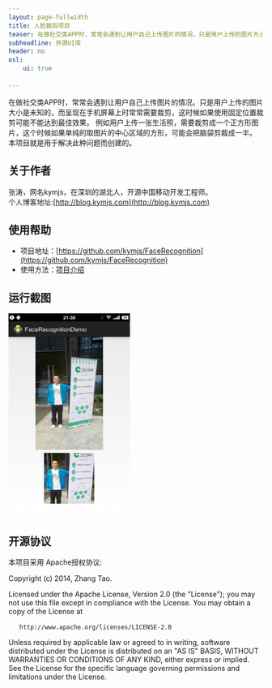 ```yaml
---
layout: page-fullwidth
title: 人脸裁剪项目
teaser: 在做社交类APP时，常常会遇到让用户自己上传图片的情况。只是用户上传的图片大小是未知的，而呈现在手机屏幕上时常常需要裁剪，这时候如果使用固定位置裁剪可能不能达到最佳效果。
subheadline: 开源UI库
header: no
osl: 
    ui: true

---
```


在做社交类APP时，常常会遇到让用户自己上传图片的情况。只是用户上传的图片大小是未知的，而呈现在手机屏幕上时常常需要裁剪，这时候如果使用固定位置裁剪可能不能达到最佳效果。
例如用户上传一张生活照，需要裁剪成一个正方形图片，这个时候如果单纯的取图片的中心区域的方形，可能会把脑袋剪裁成一半。
本项目就是用于解决此种问题而创建的。<br>

## 关于作者
张涛，网名kymjs，在深圳的湖北人，开源中国移动开发工程师。<br>
个人博客地址:[http://blog.kymjs.com](http://blog.kymjs.com)

## 使用帮助
* 项目地址：[https://github.com/kymjs/FaceRecognition](https://github.com/kymjs/FaceRecognition)
* 使用方法：[项目介绍](https://github.com/kymjs/FaceRecognition#%E4%BD%BF%E7%94%A8%E6%96%B9%E6%B3%95)

## 运行截图
<img src="/image/facerecognition/1.png" width="240" height="400" herf="http://www.kymjs.com/"/>

## 开源协议
本项目采用 Apache授权协议:<br>

  Copyright (c) 2014, Zhang Tao.
 
  Licensed under the Apache License, Version 2.0 (the "License");
  you may not use this file except in compliance with the License.
  You may obtain a copy of the License at
  
       http://www.apache.org/licenses/LICENSE-2.0
       
  Unless required by applicable law or agreed to in writing, software
  distributed under the License is distributed on an "AS IS" BASIS,
  WITHOUT WARRANTIES OR CONDITIONS OF ANY KIND, either express or implied.
  See the License for the specific language governing permissions and
  limitations under the License.